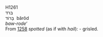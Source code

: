 <body>
  <p>H1261<br>  בּרד  <br> בָּרוֹד  ‎  bârôd  <br><i>baw-rode‘ </i><br>From <a href="h1258.htm">1258</a>  <i>spotted</i> (as if with <i>hail</i>): - grisled.<br></p>
 </body>